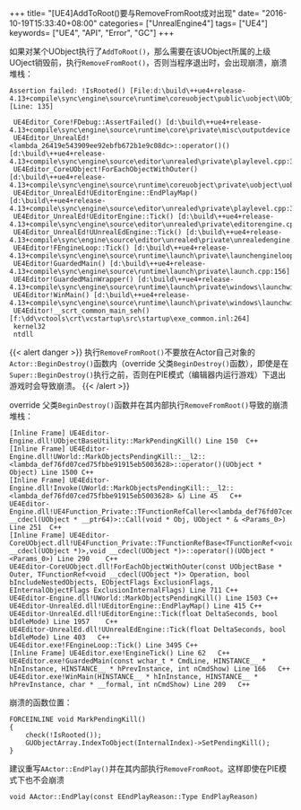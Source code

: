 +++
title= "[UE4]AddToRoot()要与RemoveFromRoot成对出现"
date= "2016-10-19T15:33:40+08:00"
categories= ["UnrealEngine4"]
tags= ["UE4"]
keywords= ["UE4", "API", "Error", "GC"]
+++

如果对某个UObject执行了`AddToRoot()`，那么需要在该UObject所属的上级UOject销毁前，执行`RemoveFromRoot()`，否则当程序退出时，会出现崩溃，崩溃堆栈：

    Assertion failed: !IsRooted() [File:d:\build\++ue4+release-4.13+compile\sync\engine\source\runtime\coreuobject\public\uobject\UObjectBaseUtility.h] [Line: 135] 
     
     UE4Editor_Core!FDebug::AssertFailed() [d:\build\++ue4+release-4.13+compile\sync\engine\source\runtime\core\private\misc\outputdevice.cpp:421]
     UE4Editor_UnrealEd!<lambda_26419e543909ee92ebfb672b1e9c08dc>::operator()() [d:\build\++ue4+release-4.13+compile\sync\engine\source\editor\unrealed\private\playlevel.cpp:384]
     UE4Editor_CoreUObject!ForEachObjectWithOuter() [d:\build\++ue4+release-4.13+compile\sync\engine\source\runtime\coreuobject\private\uobject\uobjecthash.cpp:678]
     UE4Editor_UnrealEd!UEditorEngine::EndPlayMap() [d:\build\++ue4+release-4.13+compile\sync\engine\source\editor\unrealed\private\playlevel.cpp:380]
     UE4Editor_UnrealEd!UEditorEngine::Tick() [d:\build\++ue4+release-4.13+compile\sync\engine\source\editor\unrealed\private\editorengine.cpp:1653]
     UE4Editor_UnrealEd!UUnrealEdEngine::Tick() [d:\build\++ue4+release-4.13+compile\sync\engine\source\editor\unrealed\private\unrealedengine.cpp:371]
     UE4Editor!FEngineLoop::Tick() [d:\build\++ue4+release-4.13+compile\sync\engine\source\runtime\launch\private\launchengineloop.cpp:2834]
     UE4Editor!GuardedMain() [d:\build\++ue4+release-4.13+compile\sync\engine\source\runtime\launch\private\launch.cpp:156]
     UE4Editor!GuardedMainWrapper() [d:\build\++ue4+release-4.13+compile\sync\engine\source\runtime\launch\private\windows\launchwindows.cpp:126]
     UE4Editor!WinMain() [d:\build\++ue4+release-4.13+compile\sync\engine\source\runtime\launch\private\windows\launchwindows.cpp:202]
     UE4Editor!__scrt_common_main_seh() [f:\dd\vctools\crt\vcstartup\src\startup\exe_common.inl:264]
     kernel32
     ntdll

{{< alert danger >}}
执行`RemoveFromRoot()`不要放在Actor自己对象的`Actor::BeginDestroy()`函数内（override 父类`BeginDestroy()`函数），即使是在`Super::BeginDestroy()`执行之前，否则在PIE模式（编辑器内运行游戏）下退出游戏时会导致崩溃。
{{< /alert >}}

override 父类`BeginDestroy()`函数并在其内部执行`RemoveFromRoot()`导致的崩溃堆栈：

    [Inline Frame] UE4Editor-Engine.dll!UObjectBaseUtility::MarkPendingKill() Line 150	C++
 	[Inline Frame] UE4Editor-Engine.dll!UWorld::MarkObjectsPendingKill::__l2::<lambda_def76fd07ced75fbbe91915eb5003628>::operator()(UObject * Object) Line 1500	C++
 	[Inline Frame] UE4Editor-Engine.dll!Invoke(UWorld::MarkObjectsPendingKill::__l2::<lambda_def76fd07ced75fbbe91915eb5003628> &) Line 45	C++
 	UE4Editor-Engine.dll!UE4Function_Private::TFunctionRefCaller<<lambda_def76fd07ced75fbbe91915eb5003628>,void __cdecl(UObject * __ptr64)>::Call(void * Obj, UObject * & <Params_0>) Line 251	C++
 	[Inline Frame] UE4Editor-CoreUObject.dll!UE4Function_Private::TFunctionRefBase<TFunctionRef<void __cdecl(UObject *)>,void __cdecl(UObject *)>::operator()(UObject * <Params_0>) Line 290	C++
 	UE4Editor-CoreUObject.dll!ForEachObjectWithOuter(const UObjectBase * Outer, TFunctionRef<void __cdecl(UObject *)> Operation, bool bIncludeNestedObjects, EObjectFlags ExclusionFlags, EInternalObjectFlags ExclusionInternalFlags) Line 711	C++
 	UE4Editor-Engine.dll!UWorld::MarkObjectsPendingKill() Line 1503	C++
 	UE4Editor-UnrealEd.dll!UEditorEngine::EndPlayMap() Line 415	C++
 	UE4Editor-UnrealEd.dll!UEditorEngine::Tick(float DeltaSeconds, bool bIdleMode) Line 1957	C++
 	UE4Editor-UnrealEd.dll!UUnrealEdEngine::Tick(float DeltaSeconds, bool bIdleMode) Line 403	C++
 	UE4Editor.exe!FEngineLoop::Tick() Line 3495	C++
 	[Inline Frame] UE4Editor.exe!EngineTick() Line 62	C++
 	UE4Editor.exe!GuardedMain(const wchar_t * CmdLine, HINSTANCE__ * hInInstance, HINSTANCE__ * hPrevInstance, int nCmdShow) Line 166	C++
 	UE4Editor.exe!WinMain(HINSTANCE__ * hInInstance, HINSTANCE__ * hPrevInstance, char * __formal, int nCmdShow) Line 209	C++

崩溃的函数位置：

    FORCEINLINE void MarkPendingKill()
	{
		check(!IsRooted());
		GUObjectArray.IndexToObject(InternalIndex)->SetPendingKill();
	}

    
建议重写`AActor::EndPlay()`并在其内部执行`RemoveFromRoot`。这样即使在PIE模式下也不会崩溃
    
    void AActor::EndPlay(const EEndPlayReason::Type EndPlayReason)
    